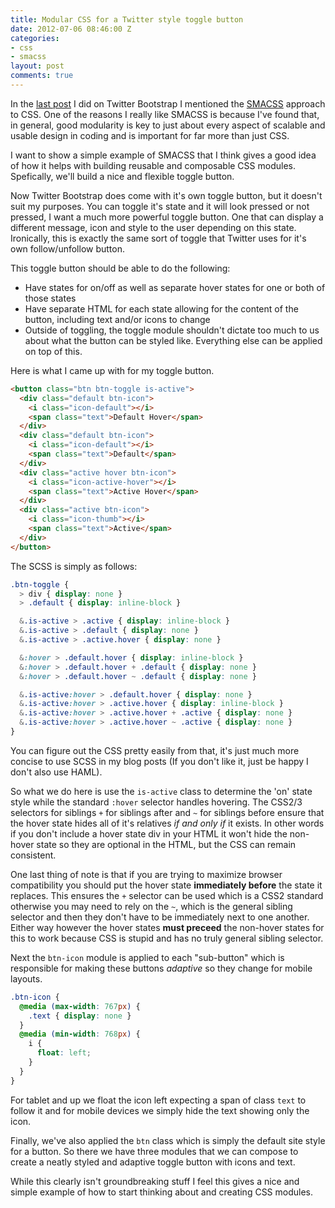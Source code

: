 ```yaml
---
title: Modular CSS for a Twitter style toggle button
date: 2012-07-06 08:46:00 Z
categories:
- css
- smacss
layout: post
comments: true
---
```


In the [last post][last] I did on Twitter Bootstrap I mentioned the
[SMACSS][smacss] approach to CSS. One of the reasons I really like SMACSS is
because I've found that, in general, good modularity is key to just about every
aspect of scalable and usable design in coding and is important for far more
than just CSS. 

I want to show a simple example of SMACSS that I think gives a good idea of how
it helps with building reusable and composable CSS modules. Spefically, we'll
build a nice and flexible toggle button.

<!--more-->

Now Twitter Bootstrap does come with it's own toggle button, but it doesn't suit
my purposes. You can toggle it's state and it will look pressed or not pressed,
I want a much more powerful toggle button. One that can display a different
message, icon and style to the user depending on this state. Ironically, this is
exactly the same sort of toggle that Twitter uses for it's own follow/unfollow
button.

This toggle button should be able to do the following:

* Have states for on/off as well as separate hover states for one or both of
  those states
* Have separate HTML for each state allowing for the content of the button,
  including text and/or icons to change
* Outside of toggling, the toggle module shouldn't dictate too much to us about
  what the button can be styled like. Everything else can be applied on top of
  this.

Here is what I came up with for my toggle button.

```html
<button class="btn btn-toggle is-active">
  <div class="default btn-icon">
    <i class="icon-default"></i>
    <span class="text">Default Hover</span>
  </div>
  <div class="default btn-icon">
    <i class="icon-default"></i>
    <span class="text">Default</span>
  </div>
  <div class="active hover btn-icon">
    <i class="icon-active-hover"></i>
    <span class="text">Active Hover</span>
  </div>
  <div class="active btn-icon">
    <i class="icon-thumb"></i>
    <span class="text">Active</span>
  </div>
</button>
```

The SCSS is simply as follows:

```css
.btn-toggle {
  > div { display: none }
  > .default { display: inline-block }

  &.is-active > .active { display: inline-block }
  &.is-active > .default { display: none }
  &.is-active > .active.hover { display: none }

  &:hover > .default.hover { display: inline-block }
  &:hover > .default.hover + .default { display: none }
  &:hover > .default.hover ~ .default { display: none }

  &.is-active:hover > .default.hover { display: none }
  &.is-active:hover > .active.hover { display: inline-block }
  &.is-active:hover > .active.hover + .active { display: none }
  &.is-active:hover > .active.hover ~ .active { display: none }
}
```

You can figure out the CSS pretty easily from that, it's just much more concise
to use SCSS in my blog posts (If you don't like it, just be happy I don't also use HAML).

So what we do here is use the `is-active` class to determine the 'on' state
style while the standard `:hover` selector handles hovering. The CSS2/3
selectors for siblings `+` for siblings after and `~` for siblings before ensure
that the hover state hides all of it's relatives *if and only if* it exists. In
other words if you don't include a hover state div in your HTML it won't hide
the non-hover state so they are optional in the HTML, but the CSS can remain
consistent.

One last thing of note is that if you are trying to maximize browser
compatibility you should put the hover state **immediately before** the state it
replaces. This ensures the `+` selector can be used which is a CSS2 standard
otherwise you may need to rely on the `~`, which is the general sibling selector
and then they don't have to be immediately next to one another. Either way
however the hover states **must preceed** the non-hover states for this to work
because CSS is stupid and has no truly general sibling selector.

Next the `btn-icon` module is applied to each "sub-button" which is responsible
for making these buttons *adaptive* so they change for mobile layouts.

```css
.btn-icon {
  @media (max-width: 767px) {
    .text { display: none }
  }
  @media (min-width: 768px) {
    i { 
      float: left; 
    }
  }
}
```

For tablet and up we float the icon left expecting a span of class `text` to
follow it and for mobile devices we simply hide the text showing only the icon. 

Finally, we've also applied the `btn` class which is simply the default site
style for a button. So there we have three modules that we can compose to create
a neatly styled and adaptive toggle button with icons and text. 

While this clearly isn't groundbreaking stuff I feel this gives a nice and
simple example of how to start thinking about and creating CSS modules.

[last]: /2012/06/27/whats-so-great-about-twitter-bootstrap/
[smacss]: http://smacss.com
